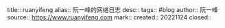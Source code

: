 title:: ruanyifeng
alias:: 阮一峰的网络日志
desc::
tags:: #blog
author:: 阮一峰
source:: https://www.ruanyifeng.com
mark::
created:: 20221124
closed::
